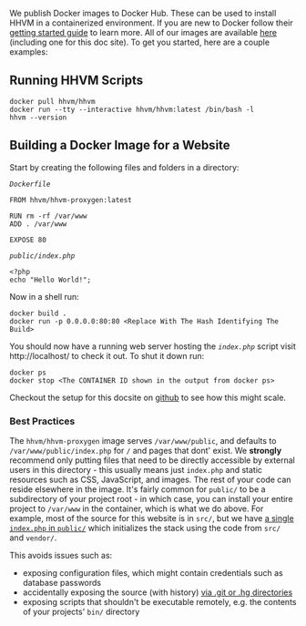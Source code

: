 We publish Docker images to Docker Hub.  These can be used to install HHVM in a containerized environment.  If you are new to Docker follow their [getting started guide](https://docs.docker.com/engine/getstarted/) to learn more.  All of our images are available [here](https://hub.docker.com/u/hhvm/) (including one for this doc site).  To get you started, here are a couple examples:

## Running HHVM Scripts

```
docker pull hhvm/hhvm
docker run --tty --interactive hhvm/hhvm:latest /bin/bash -l
hhvm --version
```

## Building a Docker Image for a Website

Start by creating the following files and folders in a directory:

*`Dockerfile`*

```
FROM hhvm/hhvm-proxygen:latest

RUN rm -rf /var/www
ADD . /var/www

EXPOSE 80
```

*`public/index.php`*

```
<?php
echo "Hello World!";
```

Now in a shell run:

```
docker build .
docker run -p 0.0.0.0:80:80 <Replace With The Hash Identifying The Build>
```

You should now have a running web server hosting the *`index.php`* script visit http://localhost/ to check it out.  To shut it down run:

```
docker ps
docker stop <The CONTAINER ID shown in the output from docker ps>
```

Checkout the setup for this docsite on [github](https://github.com/hhvm/user-documentation) to see how this might scale.

### Best Practices

The `hhvm/hhvm-proxygen` image serves `/var/www/public`, and defaults to `/var/www/public/index.php` for `/` and pages that dont' exist. We **strongly** recommend only putting files that need to be directly accessible by external users in this directory - this usually means just `index.php` and static resources such as CSS, JavaScript, and images. The rest of your code can reside elsewhere in the image. It's fairly common for `public/` to be a subdirectory of your project root - in which case, you can install your entire project to `/var/www` in the container, which is what we do above. For example, most of the source for this website is in `src/`, but we have [a single `index.php` in `public/`](https://github.com/hhvm/user-documentation/blob/master/public/index.php) which initializes the stack using the code from `src/` and `vendor/`.

This avoids issues such as:
 - exposing configuration files, which might contain credentials such as database passwords
 - accidentally exposing the source (with history) [via .git or .hg directories](http://www.jamiembrown.com/blog/one-in-every-600-websites-has-git-exposed/)
 - exposing scripts that shouldn't be executable remotely, e.g. the contents of your projects' `bin/` directory
